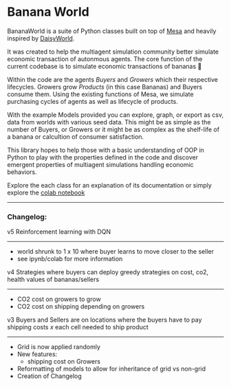 # Banana World

BananaWorld is a suite of Python classes built on top of [Mesa](https://mesa.readthedocs.io/en/master/index.html) and heavily inspired by [DaisyWorld](https://en.wikipedia.org/wiki/Daisyworld).

It was created to help the multiagent simulation community better simulate economic transaction of autonmous agents. The core function of the current codebase is to simulate economic transactions of bananas 🍌

Within the code are the agents *Buyers* and *Growers* which their respective lifecycles. 
Growers grow *Products* (in this case Bananas) and Buyers consume them. Using the existing functions of Mesa, we simulate purchasing cycles of agents as well as lifecycle of products. 

With the example Models provided you can explore, graph, or export as csv, data from worlds with various seed data. This might be as simple as the number of Buyers, or Growers or it might be as complex as the shelf-life of a banana or calcultion of consumer satisfaction.

This library hopes to help those with a basic understanding of OOP in Python to play with the properties defined in the code and discover emergent properties of multiagent simulations handling economic behaviors.

Explore the each class for an explanation of its documentation or simply explore the [colab notebook](https://colab.research.google.com/drive/19D-dua1c1f-83p3PDAtlA2ySKK0wGMG-?usp=sharing)

___

### Changelog:

v5
Reinforcement learning with DQN
___
* world shrunk to 1 x 10 where buyer learns to move closer to the seller
* see ipynb/colab for more information

v4
Strategies where buyers can deploy greedy strategies on cost, co2, health values of bananas/sellers
___
* CO2 cost on growers to grow
* CO2 cost on shipping depending on growers 

v3
Buyers and Sellers are on locations where the buyers have to pay shipping costs _x_ each cell needed to ship product
___
* Grid is now applied randomly
* New features:
    * shipping cost on Growers
* Reformatting of models to allow for inheritance of grid vs non-grid
* Creation of Changelog 
    